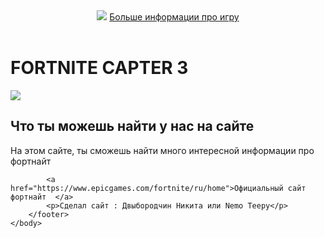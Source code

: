 <html>
<head>
 <link rel="stylesheet" href="CC1.css">   
    </head>
    <body>
        <header> 
          <img src="https://fortnitefun.ru/wp-content/uploads/2018/12/Fishstick.jpg"/>
         <a href="H2.html"> Больше информации про игру </a>
        </header>
        <main>
        <h1 >FORTNITE CAPTER 3</h1>
     <img src="https://encrypted-tbn0.gstatic.com/images?q=tbn:ANd9GcRwYYUilkyISfKyfMSKeENpStPkfJS-GEd-wjXd2kG-fsLPZ8J96fSJHWn6gCiwqLE5-kU&usqp=CAU"/>
     <h2>Что ты можешь найти у нас на сайте </h2>
     <p>На этом сайте, ты сможешь найти много интересной информации про фортнайт </p>
        </main>
        <footer>
           
            <a href="https://www.epicgames.com/fortnite/ru/home">Официальный сайт фортнайт  </a>
            <p>Сделал сайт : Двыбородчин Никита или Nemo Teepy</p>
        </footer>
    </body>
</html>

